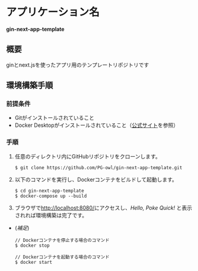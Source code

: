 # アプリケーション名
**gin-next-app-template**

## 概要
ginとnext.jsを使ったアプリ用のテンプレートリポジトリです

## 環境構築手順

### 前提条件
- Gitがインストールされていること
- Docker Desktopがインストールされていること（[公式サイト](https://www.docker.com/ja-jp/)を参照）

### 手順
1. 任意のディレクトリ内にGitHubリポジトリをクローンします。
	```shell
	$ git clone https://github.com/PG-owl/gin-next-app-template.git
	```

2.  以下のコマンドを実行し、Dockerコンテナをビルドして起動します。
	``` shell
	$ cd gin-next-app-template
	$ docker-compose up --build
	```

3. ブラウザで<http://localhost:8080/>にアクセスし、*Hello, Poke Quick!* と表示されれば環境構築は完了です。

* (*補足*) 
	``` shell
	// Dockerコンテナを停止する場合のコマンド
	$ docker stop
	```

	``` shell
	// Dockerコンテナを起動する場合のコマンド
	$ docker start
	```